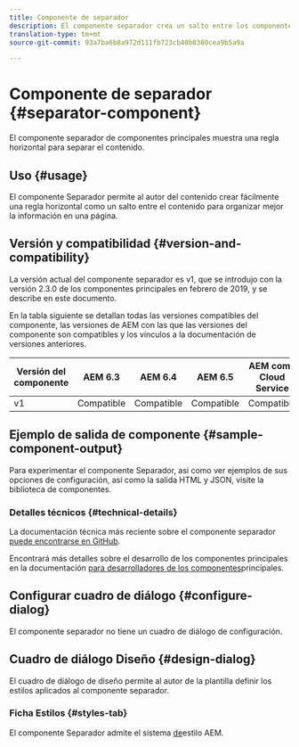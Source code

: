 ```yaml
---
title: Componente de separador
description: El componente separador crea un salto entre los componentes de una página
translation-type: tm+mt
source-git-commit: 93a7ba6b8a972d111fb723cb40b0380cea9b5a9a

---
```



# Componente de separador {#separator-component}

El componente separador de componentes principales muestra una regla horizontal para separar el contenido.

## Uso {#usage}

El componente Separador permite al autor del contenido crear fácilmente una regla horizontal como un salto entre el contenido para organizar mejor la información en una página.

## Versión y compatibilidad {#version-and-compatibility}

La versión actual del componente separador es v1, que se introdujo con la versión 2.3.0 de los componentes principales en febrero de 2019, y se describe en este documento.

En la tabla siguiente se detallan todas las versiones compatibles del componente, las versiones de AEM con las que las versiones del componente son compatibles y los vínculos a la documentación de versiones anteriores.

| Versión del componente | AEM 6.3 | AEM 6.4 | AEM 6.5 | AEM como Cloud Service |
|---|---|---|---|---|
| v1 | Compatible | Compatible | Compatible | Compatible |

## Ejemplo de salida de componente {#sample-component-output}

Para experimentar el componente Separador, así como ver ejemplos de sus opciones de configuración, así como la salida HTML y JSON, visite la biblioteca [](https://adobe.com/go/aem_cmp_library_separator)de componentes.

### Detalles técnicos {#technical-details}

La documentación técnica más reciente sobre el componente separador [puede encontrarse en GitHub](https://adobe.com/go/aem_cmp_tech_separator_v1).

Encontrará más detalles sobre el desarrollo de los componentes principales en la documentación [para desarrolladores de los componentes](/help/developing/overview.md)principales.

## Configurar cuadro de diálogo {#configure-dialog}

El componente separador no tiene un cuadro de diálogo de configuración.

## Cuadro de diálogo Diseño {#design-dialog}

El cuadro de diálogo de diseño permite al autor de la plantilla definir los estilos aplicados al componente separador.

### Ficha Estilos {#styles-tab}

El componente Separador admite el sistema [de](/help/get-started/authoring.md#component-styling)estilo AEM.
